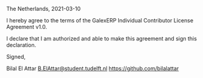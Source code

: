The Netherlands, 2021-03-10

I hereby agree to the terms of the GalexERP Individual Contributor License
Agreement v1.0.

I declare that I am authorized and able to make this agreement and sign this
declaration.

Signed,

Bilal El Attar B.ElAttar@student.tudelft.nl https://github.com/bilalattar